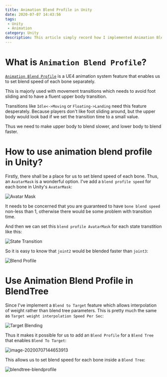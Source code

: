 ```yaml
---
title: Animation Blend Profile in Unity
date: 2020-07-07 14:43:56
tags:
 - Unity
 - Animation
category: Unity
description: This article simply record how I implemented Animation Blend Profile in Unity Engine. 
---
```


# What is `Animation Blend Profile`? 
[`Animation Blend Profile`](https://docs.unrealengine.com/en-US/API/Runtime/Engine/Animation/UBlendProfile/index.html) is a UE4 animation system feature that enables us to set blend speed of each bone separately. 

This is majorly used with movement transitions which needs to avoid foot sliding and to have a fluent upper body transition. 

Transitions like `Idle<->Moving` or `Floating->Landing` need this feature desperately. Because players don't like foot sliding around, but the upper body would look bad if we set the transition time to a small value. 

Thus we need to make upper body to blend slower, and lower body to blend faster. 



# How to use animation blend profile in Unity? 

Firstly, there shall be a place for us to set blend speed of each bone. Thus, an `AvatarMask` is a wonderful option. I've add a `blend profile speed` for each bone in Unity's `AvatarMask`: 

![Avatar Mask](avatarmask.png)

It needs to be concerned that you are guaranteed to have `bone blend speed` non-less than 1, otherwise there would be some problem with transition time. 

And then we can set this `blend profile AvatarMask` for each state transtition like this: 

![State Transition](transition.png)

So it is easy to know that `joint2` would be blended faster than `joint3`: 

![Blend Profile](blend_profile.gif)



# Use Animation Blend Profile in BlendTree

Since I've implement a `Blend to Target` feature which allows interpolation of weight rather than blend tree parameters. This is pretty much the same as `Target weight interpolation Speed Per Sec`: 

![Target Blending](Target-blending.png)

Thus it makes it possible for us to add an `Blend Profile` for a `Blend Tree` that enables `Blend To Target`: 

![image-20200707144653913](blend-to-target.png)

This allows us to set blend speed for each bone inside a `Blend Tree`: 

![blendtree-blendprofile](blendtree-blendprofile.gif)

